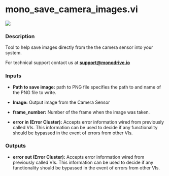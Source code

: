 # mono_save_camera_images.vi

<p class="img_container">
<img class="lg_img" src="../mono_save_camera_images.png"/>
</p>

### Description

Tool to help save images directly from the the camera sensor into your system.

For technical support contact us at <b>support@monodrive.io</b> 

### Inputs

- **Path to save image:**  path to PNG file specifies the path to and name of the PNG
file to write.
 

- **Image:**  Output image from the Camera Sensor
 

- **frame_number:**  Number of the frame when the image was taken.
 

- **error in (Error Cluster):** Accepts error information wired from previously called VIs. This information can be used to decide if any functionality should be bypassed in the event of errors from other VIs.

### Outputs

- **error out (Error Cluster):** Accepts error information wired from previously called VIs. This information can be used to decide if any functionality should be bypassed in the event of errors from other VIs.

<p>&nbsp;</p>
